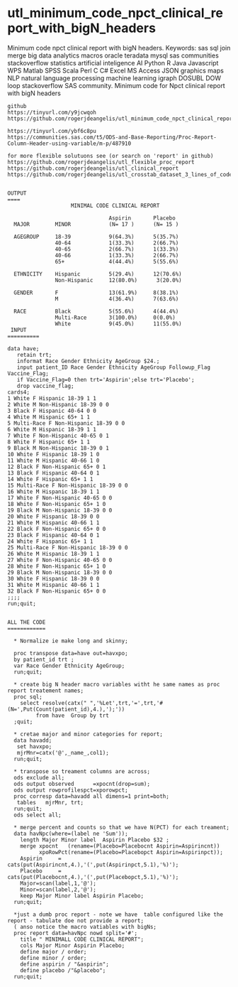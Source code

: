 # utl_minimum_code_npct_clinical_report_with_bigN_headers
Minimum code npct clinical report with bigN headers.  Keywords: sas sql join merge big data analytics macros oracle teradata mysql sas communities stackoverflow statistics artificial inteligence AI Python R Java Javascript WPS Matlab SPSS Scala Perl C C# Excel MS Access JSON graphics maps NLP natural language processing machine learning igraph DOSUBL DOW loop stackoverflow SAS community.
    Minimum code for Npct clinical report with bigN headers

    github
    https://tinyurl.com/y9jcwqoh
    https://github.com/rogerjdeangelis/utl_minimum_code_npct_clinical_report_with_bigN_headers

    https://tinyurl.com/ybf6c8pu
    https://communities.sas.com/t5/ODS-and-Base-Reporting/Proc-Report-Column-Header-using-variable/m-p/487910

    for more flexible solutuons see (or search on 'report' in github)
    https://github.com/rogerjdeangelis/utl_flexible_proc_report
    https://github.com/rogerjdeangelis/utl_clinical_report
    https://github.com/rogerjdeangelis/utl_crosstab_dataset_3_lines_of_code


    OUTPUT
    ====
                        MINIMAL CODE CLINICAL REPORT

                                    Aspirin       Placebo
      MAJOR        MINOR            (N= 17 )      (N= 15 )

      AGEGROUP     18-39            9(64.3%)      5(35.7%)
                   40-64            1(33.3%)      2(66.7%)
                   40-65            2(66.7%)      1(33.3%)
                   40-66            1(33.3%)      2(66.7%)
                   65+              4(44.4%)      5(55.6%)

      ETHNICITY    Hispanic         5(29.4%)      12(70.6%)
                   Non-Hispanic     12(80.0%)      3(20.0%)

      GENDER       F                13(61.9%)     8(38.1%)
                   M                4(36.4%)      7(63.6%)

      RACE         Black            5(55.6%)      4(44.4%)
                   Multi-Race       3(100.0%)     0(0.0%)
                   White            9(45.0%)      11(55.0%)
     INPUT
    ==========

    data have;
       retain trt;
       informat Race Gender Ethnicity AgeGroup $24.;
       input patient_ID Race Gender Ethnicity AgeGroup Followup_Flag Vaccine_Flag;
       if Vaccine_Flag=0 then trt='Aspirin';else trt='Placebo';
       drop vaccine_flag;
    cards4;
    1 White F Hispanic 18-39 1 1
    2 White M Non-Hispanic 18-39 0 0
    3 Black F Hispanic 40-64 0 0
    4 White M Hispanic 65+ 1 1
    5 Multi-Race F Non-Hispanic 18-39 0 0
    6 White M Hispanic 18-39 1 1
    7 White F Non-Hispanic 40-65 0 1
    8 White F Hispanic 65+ 1 1
    9 Black M Non-Hispanic 18-39 0 1
    10 White F Hispanic 18-39 1 0
    11 White M Hispanic 40-66 1 0
    12 Black F Non-Hispanic 65+ 0 1
    13 Black F Hispanic 40-64 0 1
    14 White F Hispanic 65+ 1 1
    15 Multi-Race F Non-Hispanic 18-39 0 0
    16 White M Hispanic 18-39 1 1
    17 White F Non-Hispanic 40-65 0 0
    18 White F Non-Hispanic 65+ 1 0
    19 Black M Non-Hispanic 18-39 0 0
    20 White F Hispanic 18-39 0 0
    21 White M Hispanic 40-66 1 1
    22 Black F Non-Hispanic 65+ 0 0
    23 Black F Hispanic 40-64 0 1
    24 White F Hispanic 65+ 1 1
    25 Multi-Race F Non-Hispanic 18-39 0 0
    26 White M Hispanic 18-39 1 1
    27 White F Non-Hispanic 40-65 0 0
    28 White F Non-Hispanic 65+ 1 0
    29 Black M Non-Hispanic 18-39 0 0
    30 White F Hispanic 18-39 0 0
    31 White M Hispanic 40-66 1 1
    32 Black F Non-Hispanic 65+ 0 0
    ;;;;
    run;quit;


    ALL THE CODE
    ============

      * Normalize ie make long and skinny;
      
      proc transpose data=have out=havxpo;
      by patient_id trt ;
      var Race Gender Ethnicity AgeGroup;
      run;quit;

      * create big N header macro variables witht he same names as proc report treatement names;
      proc sql;
        select resolve(catx(" ",'%Let',trt,'=',trt,'#(N=',Put(Count(patient_id),4.),');'))
             from have  Group by trt
      ;quit;

      * cretae major and minor categories for report;
      data havadd;
       set havxpo;
       mjrMnr=catx('@',_name_,col1);
      run;quit;

      * transpose so treament columns are across;
      ods exclude all;
      ods output observed      =xpocnt(drop=sum);
      ods output rowprofilespct=xporowpct;
      proc corresp data=havadd all dimens=1 print=both;
       tables   mjrMnr, trt;
      run;quit;
      ods select all;

      * merge percent and counts so that we have N(PCT) for each treament;
      data havNpc(where=(label ne 'Sum'));
        length Major Minor label  Aspirin Placebo $32 ;
        merge xpocnt   (rename=(Placebo=Placebocnt Aspirin=Aspirincnt))
              xpoRowPct(rename=(Placebo=Placebopct Aspirin=Aspirinpct));
        Aspirin     = cats(put(Aspirincnt,4.),'(',put(Aspirinpct,5.1),'%)');
        Placebo     = cats(put(Placebocnt,4.),'(',put(Placebopct,5.1),'%)');
        Major=scan(label,1,'@');
        Minor=scan(label,2,'@');
        keep Major Minor label Aspirin Placebo;
      run;quit;

      *just a dumb proc report - note we have  table configured like the report - tabulate doe not provide a report;
      ( anso notice the macro vatiables with bigNs;
      proc report data=havNpc nowd split='#';
        title " MINIMALL CODE CLINICAL REPORT";
        cols Major Minor Aspirin Placebo;
        define major / order;
        define minor / order;
        define aspirin / "&aspirin";
        define placebo /"&placebo";
      run;quit;

    
